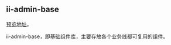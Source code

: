 ## ii-admin-base

[预览地址](https://lagrangelabs.github.io/ii-admin-base/)。

ii-admin-base，即基础组件库，主要存放各个业务线都可复用的组件。
